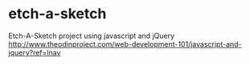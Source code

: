 # etch-a-sketch
Etch-A-Sketch project using javascript and jQuery
http://www.theodinproject.com/web-development-101/javascript-and-jquery?ref=lnav